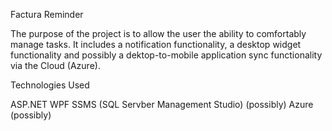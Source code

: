 Factura Reminder

The purpose of the project is to allow the user the ability to comfortably manage tasks. It includes a notification functionality, a desktop widget functionality and possibly a dektop-to-mobile application sync functionality via the Cloud (Azure).

Technologies Used

ASP.NET
WPF
SSMS (SQL Servber Management Studio) (possibly)
Azure (possibly)

